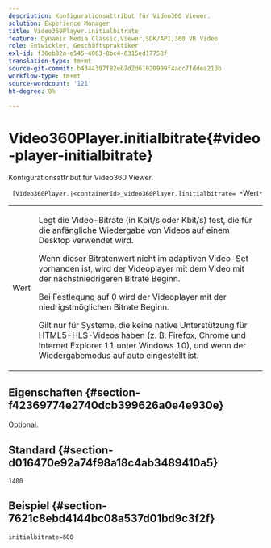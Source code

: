 ```yaml
---
description: Konfigurationsattribut für Video360 Viewer.
solution: Experience Manager
title: Video360Player.initialbitrate
feature: Dynamic Media Classic,Viewer,SDK/API,360 VR Video
role: Entwickler, Geschäftspraktiker
exl-id: f36eb82a-e545-4063-8bc4-6315ed17758f
translation-type: tm+mt
source-git-commit: b4344397f82eb7d2d61020909f4acc7fddea210b
workflow-type: tm+mt
source-wordcount: '121'
ht-degree: 8%

---
```


# Video360Player.initialbitrate{#video-player-initialbitrate}

Konfigurationsattribut für Video360 Viewer.

` [Video360Player.|<containerId>_video360Player.]initialbitrate= *`Wert`*`

<table id="table_C616483932C2482CA9794DDD7313FD7C"> 
 <tbody> 
  <tr> 
   <td colname="col1"> <p> <span class="codeph"> Wert</span> </p> </td> 
   <td colname="col2"> <p> Legt die Video-Bitrate (in Kbit/s oder Kbit/s) fest, die für die anfängliche Wiedergabe von Videos auf einem Desktop verwendet wird. </p> <p>Wenn dieser Bitratenwert nicht im adaptiven Video-Set vorhanden ist, wird der Videoplayer mit dem Video mit der nächstniedrigeren Bitrate Beginn. </p> <p>Bei Festlegung auf <span class="codeph"> 0</span> wird der Videoplayer mit der niedrigstmöglichen Bitrate Beginn. </p> <p>Gilt nur für Systeme, die keine native Unterstützung für HTML5-HLS-Videos haben (z. B. Firefox, Chrome und Internet Explorer 11 unter Windows 10), und wenn der Wiedergabemodus auf auto eingestellt ist. </p> </td> 
  </tr> 
 </tbody> 
</table>

## Eigenschaften {#section-f42369774e2740dcb399626a0e4e930e}

Optional.

## Standard {#section-d016470e92a74f98a18c4ab3489410a5}

`1400`

## Beispiel {#section-7621c8ebd4144bc08a537d01bd9c3f2f}

```
initialbitrate=600
```
